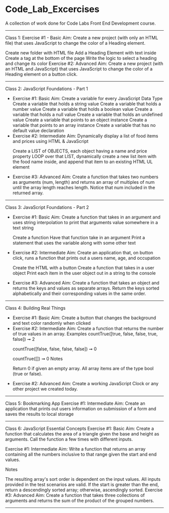 # Code_Lab_Excercises
A collection of work done for Code Labs Front End Development course.
<hr>
Class 1:
Exercise #1 - Basic
Aim: Create a new project (with only an HTML file) that uses JavaScript to change the color of a Heading element.

 Create new folder with HTML file
 Add a Heading Element with text inside
 Create a <script></script> tag at the bottom of the page
 Write the logic to select a heading and change its color
Exercise #2: Advanced
Aim: Create a new project (with an HTML and JavaScript) that uses JavaScript to change the color of a Heading element on a button click.
<hr>
Class 2:
JavaScript Foundations - Part 1
<ul>
<li>
Exercise #1: Basic
Aim: Create a variable for every JavaScript Data Type
 Create a variable that holds a string value
 Create a variable that holds a number value
 Create a variable that holds a boolean value
 Create a variable that holds a null value
 Create a variable that holds an undefined value
 Create a variable that points to an object instance
 Create a variable that points to an array instance
 Create a variable that has no default value declaration
 </li><li>
Exercise #2: Intermediate
Aim: Dynamically display a list of food items and prices using HTML & JavaScript

 Create a LIST of OBJECTS, each object having a name and price property
 LOOP over that LIST, dynamically create a new list item with the food name inside, and append that item to an existing HTML UL element
</li><li>
Exercise #3: Advanced
Aim: Create a function that takes two numbers as arguments (num, length) and returns an array of multiples of num until the array length reaches length.
Notice that num included in the returned array.</li></ul>
<hr>
Class 3:
JavaScript Foundations - Part 2
<ul><li>
Exercise #1: Basic
Aim: Create a function that takes in an argument and uses string interpolation to print that arguments value somewhere in a text string

 Create a function
 Have that function take in an argument
 Print a statement that uses the variable along with some other text</li>
<li>Exercise #2: Intermediate
Aim: Create an application that, on button click, runs a function that prints out a users name, age, and occupation

 Create the HTML with a button
 Create a function that takes in a user object
 Print each item in the user object out in a string to the console</li>
<li>Exercise #3: Advanced
Aim: Create a function that takes an object and returns the keys and values as separate arrays. Return the keys sorted alphabetically and their corresponding values in the same order.</li>
</ul>
<hr>
Class 4: 
Building Real Things
<ul><li>
Exercise #1: Basic
Aim: Create a button that changes the background and text color randomly when clicked
</li><li>
Exercise #2: Intermediate
Aim: Create a function that returns the number of true values in an array.
Examples
countTrue([true, false, false, true, false])    ➞    2

countTrue([false, false, false, false])    ➞    0

countTrue([])    ➞    0
Notes

Return 0 if given an empty array.
All array items are of the type bool (true or false).</li>
<li>Exercise #2: Advanced
Aim: Create a working JavaScript Clock or any other project we created today.</li>
</ul>
<hr>
Class 5:
Bookmarking App 
Exercise #1: Intermediate
Aim: Create an application that prints out users information on submission of a form and saves the results to local storage
<hr>
Class 6:
JavaScript Essential Concepts
Exercise #1: Basic
Aim: Create a function that calculates the area of a triangle given the base and height as arguments. Call the function a few times with different inputs.

Exercise #1: Intermediate
Aim: Write a function that returns an array containing all the numbers inclusive to that range given the start and end values. 

Notes

The resulting array's sort order is dependent on the input values.
All inputs provided in the test scenarios are valid.
If the start is greater than the end, return a descendingly sorted array; otherwise, ascendingly sorted.
Exercise #3: Advanced
Aim: Create a function that takes three collections of arguments and returns the sum of the product of the grouped numbers.
<hr>

